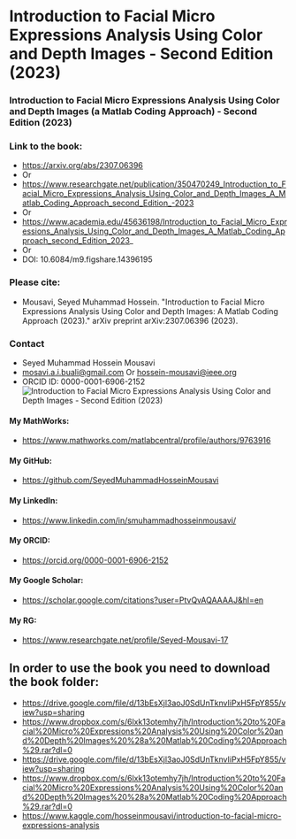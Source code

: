# Introduction to Facial Micro Expressions Analysis Using Color and Depth Images - Second Edition (2023)
### Introduction to Facial Micro Expressions Analysis Using Color and Depth Images (a Matlab Coding Approach) - Second Edition (2023)
### Link to the book:
- https://arxiv.org/abs/2307.06396
- Or
- https://www.researchgate.net/publication/350470249_Introduction_to_Facial_Micro_Expressions_Analysis_Using_Color_and_Depth_Images_A_Matlab_Coding_Approach_second_Edition_-2023
- Or
- https://www.academia.edu/45636198/Introduction_to_Facial_Micro_Expressions_Analysis_Using_Color_and_Depth_Images_A_Matlab_Coding_Approach_second_Edition_2023_
- Or
- DOI: 10.6084/m9.figshare.14396195

### Please cite:
- Mousavi, Seyed Muhammad Hossein. "Introduction to Facial Micro Expressions Analysis Using Color and Depth Images: A Matlab Coding Approach (2023)." arXiv preprint arXiv:2307.06396 (2023).

### Contact
- Seyed Muhammad Hossein Mousavi
- mosavi.a.i.buali@gmail.com Or hossein-mousavi@ieee.org 
- ORCID ID: 0000-0001-6906-2152
![Introduction to Facial Micro Expressions Analysis Using Color and Depth Images - Second Edition (2023)](https://github.com/SeyedMuhammadHosseinMousavi/Introduction-to-Facial-Micro-Expressions-Analysis-Using-Color-and-Depth-Images-a-Matlab-Coding-Appr/assets/11339420/b7bc0388-1dcb-47f8-864f-572cb4183ec5)

#### My MathWorks:
- https://www.mathworks.com/matlabcentral/profile/authors/9763916 
#### My GitHub:
- https://github.com/SeyedMuhammadHosseinMousavi 
#### My LinkedIn:
- https://www.linkedin.com/in/smuhammadhosseinmousavi/ 
#### My ORCID:
- https://orcid.org/0000-0001-6906-2152 
#### My Google Scholar:
- https://scholar.google.com/citations?user=PtvQvAQAAAAJ&hl=en 
#### My RG:
- https://www.researchgate.net/profile/Seyed-Mousavi-17 

## In order to use the book you need to download the book folder:
- https://drive.google.com/file/d/13bEsXjl3aoJ0SdUnTknvIiPxH5FpY855/view?usp=sharing
- https://www.dropbox.com/s/6lxk13otemhy7jh/Introduction%20to%20Facial%20Micro%20Expressions%20Analysis%20Using%20Color%20and%20Depth%20Images%20%28a%20Matlab%20Coding%20Approach%29.rar?dl=0
- https://drive.google.com/file/d/13bEsXjl3aoJ0SdUnTknvIiPxH5FpY855/view?usp=sharing
- https://www.dropbox.com/s/6lxk13otemhy7jh/Introduction%20to%20Facial%20Micro%20Expressions%20Analysis%20Using%20Color%20and%20Depth%20Images%20%28a%20Matlab%20Coding%20Approach%29.rar?dl=0
- https://www.kaggle.com/hosseinmousavi/introduction-to-facial-micro-expressions-analysis
